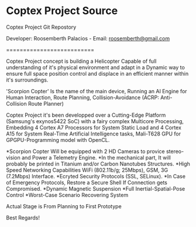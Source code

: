 Coptex Project Source
==========================

Coptex Project Git Repostory

Developer: Roosemberth Palacios - Email: roosemberth@gmail.com

==========================

Coptex Project concept is building a Helicopter Capable of full understanding of it's physical environment and adapt in a Dynamic way to ensure full space position control and displace in an efficient manner within it's surroundings.

'Scorpion Copter' Is the name of the main device, Running an AI Engine for Human Interaction, Route Planning, Collision-Avoidance (ACRP: Anti-Collision Route Planner)

Coptex Project it's been developped over a Cutting-Edge Platform (Samsung's exynos5422 SoC) with a fairy complex Multicore Processing, Embedding 4 Cortex A7 Processors for System Static Load and 4 Cortex A15 for System Real-Time Artificial Intelligence tasks, Mali-T628 GPU for GPGPU-Programming model with OpenCL.

*Scorpion Copter Will be equipped with 2 HD Cameras to provice stereo-vision and Power a Telemetry Engine.
*In the mechanical part, It will probably be printed in Titanium and/or Carbon Nanotubes Structures.
*High Speed Networking Capabilities WiFi (802.11b/g; 25Mbps), GSM, 3G (7.2Mbps) Interface.
*Ecryted Security Protocols (SSL, SELinux).
*In Case of Emergency Protocols, Restore a Secure Shell If Connection gets Compromised.
*Dynamic Magnetic Suspension
*Full Inertial-Spatial-Pose Control
*Worst-Case Scenario Recovering System

Actual Stage is From Planning to First Prototype

Best Regards!
